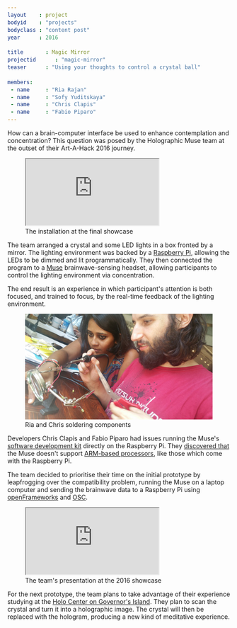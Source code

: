 ```yaml
---
layout    : project
bodyid    : "projects"
bodyclass : "content post"
year      : 2016

title       : Magic Mirror
projectid      : "magic-mirror"
teaser		: "Using your thoughts to control a crystal ball"

members:
 - name     : "Ria Rajan"
 - name     : "Sofy Yuditskaya"
 - name     : "Chris Clapis"
 - name     : "Fabio Piparo"
---
```


How can a brain-computer interface be used to enhance contemplation and concentration? This question was posed by the Holographic Muse team at the outset of their Art-A-Hack 2016 journey.

<figure class="video ratio-54 with-caption">
	<iframe src="https://player.vimeo.com/video/175638114"></iframe>
	<figcaption>The installation at the final showcase</figcaption>
</figure>

The team arranged a crystal and some LED lights in a box fronted by a mirror. The lighting environment was backed by a [Raspberry Pi](https://www.raspberrypi.org/), allowing the LEDs to be dimmed and lit programmatically. They then connected the program to a [Muse](http://www.choosemuse.com/) brainwave-sensing headset, allowing participants to control the lighting environment via concentration.

The end result is an experience in which participant's attention is both focused, and trained to focus, by the real-time feedback of the lighting environment.

<figure>
	<img src="/images/projects/2016/magic-mirror/ria-chris.jpg" alt="Ria and Chris soldering components" />
	<figcaption>Ria and Chris soldering components</figcaption>
</figure>

Developers Chris Clapis and Fabio Piparo had issues running the Muse's [software development kit](http://www.choosemuse.com/developer-kit/) directly on the Raspberry Pi. They [discovered that](http://forum.choosemuse.com/t/interfacing-muse-with-rasperry-pi-or-arduino/202) the Muse doesn't support [ARM-based processors](https://en.wikipedia.org/wiki/ARM_architecture), like those which come with the Raspberry Pi.

The team decided to prioritise their time on the initial prototype by leapfrogging over the compatibility problem, running the Muse on a laptop computer and sending the brainwave data to a Raspberry Pi using [openFrameworks](http://openframeworks.cc/) and [OSC](http://opensoundcontrol.org/introduction-osc).

<figure class="video ratio-55 with-caption">
	<iframe src="https://www.youtube.com/embed/cK9mpNafr20" allowfullscreen></iframe>
	<figcaption>The team's presentation at the 2016 showcase</figcaption>
</figure>

For the next prototype, the team plans to take advantage of their experience studying at the [Holo Center on Governor's Island](http://holocenter.org/). They plan to scan the crystal and turn it into a holographic image. The crystal will then be replaced with the hologram, producing a new kind of meditative experience.